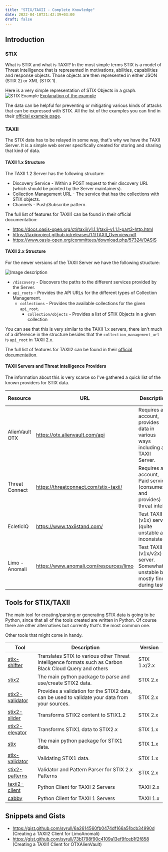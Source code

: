```yaml
---
title: "STIX/TAXII - Complete Knowledge"
date: 2022-04-10T21:42:39+03:00
draft: false
---
```


## Introduction 

### STIX
What is STIX and what is TAXII? In the most simple terms STIX is a model of Threat Intelligence that is represented in motivations, abilities, capabilities and response objects. Those objects are then represented in either JSON (STIX 2) or XML (STIX 1).

Here is a very simple representation of STIX Objects in a graph.
![STIX Example](https://dev-to-uploads.s3.amazonaws.com/uploads/articles/bsuw7lnfzefu81oft2fq.png)
[Explanation of the example](https://oasis-open.github.io/cti-documentation/examples/sighting-of-an-indicator)
 
The data can be helpful for preventing or mitigating various kinds of attacks that can be expressed with STIX. All the list of the examples you can find in their [official example page](https://oasis-open.github.io/cti-documentation/stix/examples).

### TAXII

The STIX data has to be relayed in some way, that's why we have the TAXII Server. It is a simple web server specifically created for storing and sharing that kind of data.

#### TAXII 1.x Structure

The TAXII 1.2 Server has the following structure:

- Discovery Service - Within a POST request to their discovery URL (which should be pointed by the Server maintainers).
- Collection Management URL - The service that has the collections with STIX objects.
- Channels - Push/Subscribe pattern.

The full list of features for TAXII1 can be found in their official documentation:
- https://docs.oasis-open.org/cti/taxii/v1.1.1/taxii-v1.1.1-part3-http.html
- https://taxiiproject.github.io/releases/1.1/TAXII_Overview.pdf
- https://www.oasis-open.org/committees/download.php/57324/OASIS

#### TAXII 2.x Structure

For the newer versions of the TAXII Server we have the following structure:

![Image description](https://dev-to-uploads.s3.amazonaws.com/uploads/articles/2my74ivbmrhswj1nd83b.png) 

- `/discovery` - Discovers the paths to the different services provided by the Server.
- `api_roots` - Provides the API URLs for the different types of Collection Management.
    - `collections` - Provides the available collections for the given `api_root`.
        - `collection/objects` - Provides a list of STIX Objects in a given collection

You can see that this is very similar to the TAXII 1.x servers, there isn't much of a difference in the structure besides that the `collection_management_url` is `api_root` in TAXII 2.x. 

The full list of features for TAXII2 can be found in their [official documentation](https://docs.oasis-open.org/cti/taxii/v2.1/csprd01/taxii-v2.1-csprd01.html).

#### TAXII Servers and Threat Intelligence Providers

The information about this is very scarce so I've gathered a quick list of the known providers for STIX data.

|Resource|URL|Description|Data Type|
|--- |--- |--- |--- |
|AlienVault OTX |https://otx.alienvault.com/api| Requires an account, provides data in various ways including a TAXII Server.             |STIX 1.x|
| Threat Connect | https://threatconnect.com/stix-taxii/                                                            | Requires an account, Paid service, (consumes and provides) threat intel. | STIX 1.x/2.x   |
| EcleticIQ | https://www.taxiistand.com/                                                                      | Test TAXII (v1x) server. (quite unstable and inconsistent)                               | STIX 1.x |
| Limo - Anomali | https://www.anomali.com/resources/limo                                                           | Test TAXII (v1x/v2x) server. Somewhat unstable but mostly fine during tests.| STIX 1.x/2.x|

## Tools for STIX/TAXII

The main tool for creating/parsing or generating STIX data is going to be Python, since that all of the tools created are written in Python. Of course there are other alternatives but currently that's the most common one. 

Other tools that might come in handy.

|Tool   |Description  	|Version 	|
|---	|---	        |---	        |
|[stix-shifter](https://github.com/opencybersecurityalliance/stix-shifter)| Translates STIX to various other Threat Intelligence formats such as Carbon Black Cloud Query and others| STIX 1.x/2.x |
|[stix2](https://github.com/oasis-open/cti-python-stix2) | The main python package to parse and use/create STIX2 data.|STIX 2.x| 
|[stix2-validator](https://github.com/oasis-open/cti-stix-validator)| Provides a validation for the STIX2 data, can be used to validate your data from your sources.| STIX 2.x |
|[stix2-slider](https://github.com/oasis-open/cti-stix-slider)| Transforms STIX2 content to STIX1.2| STIX 2.x |
|[stix2-elevator](https://github.com/oasis-open/cti-stix-elevator)| Transforms STIX1 data to STIX2.x| STIX 1.x |
|[stix](https://github.com/STIXProject/python-stix)| The main python package for STIX1 data.| STIX 1.x |
|[stix-validator](https://github.com/STIXProject/stix-validator)| Validating STIX1 data.| STIX 1.x |
|[stix2-patterns](https://github.com/oasis-open/cti-pattern-validator)| Validator and Pattern Parser for STIX 2.x Patterns| STIX 2.x|
|[taxii2-client](https://github.com/oasis-open/cti-taxii-client/)| Python Client for TAXII 2 Servers | TAXII 2.x |
|[cabby](https://github.com/EclecticIQ/cabby/)| Python Client for TAXII 1 Servers| TAXII 1.x|


## Snippets and Gists 

- https://gist.github.com/syrull/6a2614560fb0474df166a51bcb34990d (Creating a TAXII2 Client for LimoAnomali) 
- https://gist.github.com/syrull/73b1798f90c4109a13ef9fceb1f2f858 (Creating a TAXII1 Client for OTXAlienVault)
